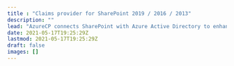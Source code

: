 ```yaml
---
title : "Claims provider for SharePoint 2019 / 2016 / 2013"
description: ""
lead: "AzureCP connects SharePoint with Azure Active Directory to enhance the people picker with a great search experience in federated authentication."
date: 2021-05-17T19:25:29Z
lastmod: 2021-05-17T19:25:29Z
draft: false
images: []
---
```

